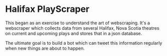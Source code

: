 # Halifax PlayScraper

This began as an exercise to understand the art of webscraping. It's a webscraper which collects data from several Halifax, Nova Scotia theatres on current and upcoming plays and stores that in a json database. 

The ultimate goal is to build a bot which can tweet this information regularly when new things are about to happen. 